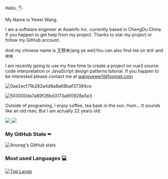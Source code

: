 Hello. 🖐

My Name is Yewei Wang.

I am a software engineer at Asiainfo Inc. currently based in ChengDu China. If you happen to get help from my project. Thanks to star my project or follow my GitHub account.

And my chinese name is 王野未(ang ye wei)You can also find me on `知乎` and `微博`.

I am recently going to use my free time to create a project on vue3 source code interpretation or JavaScript design patterns tutorial. If you happen to be interested please contact me at wangyewei1@foxmail.com

![0ae2ecf71b292a4d8a8a68baf37394ce](https://user-images.githubusercontent.com/49926816/221478636-92a62e19-fc86-40d8-a1fb-f267c9407993.JPG)

![503000da7a89f26bd3173a6f0928a5e3](https://user-images.githubusercontent.com/49926816/221478646-8e48c810-baac-4bb0-9648-3f67a0606575.JPG)

Outside of programing, I enjoy coffee, tea bask in the sun. Hum... It sounds like an old man, But I am actually 22 years old.

<a href="https://github.com/wangyewei/design-06k4">
  <img src="https://github-readme-stats.vercel.app/api/pin/?username=wangyewei&repo=design-06k4&theme=react" />
</a>
<a href="https://github.com/wangyewei/k4kit">
  <img src="https://github-readme-stats.vercel.app/api/pin/?username=wangyewei&repo=K4kit&theme=vue" />
</a>

### My GitHub State ✒

![Anurag's GitHub stats](https://github-readme-stats.vercel.app/api?username=wangyewei&show_icons=true&theme=radical)

### Most used Languages 💻
[![Top Langs](https://github-readme-stats.vercel.app/api/top-langs/?username=wangyewei&layout=compact&theme=radical)](https://github.com/anuraghazra/github-readme-stats)

<!--
**WangYeWei/WangyeWei** is a ✨ _special_ ✨ repository because its `README.md` (this file) appears on your GitHub profile.

Here are some ideas to get you started:

- 🔭 I’m currently working on ...
- 🌱 I’m currently learning ...
- 👯 I’m looking to collaborate on ...
- 🤔 I’m looking for help with ...
- 💬 Ask me about ...
- 📫 How to reach me: ...
- 😄 Pronouns: ...
- ⚡ Fun fact: ...
-->
